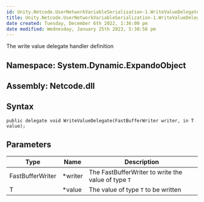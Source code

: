 ```yaml
---
id: Unity.Netcode.UserNetworkVariableSerialization-1.WriteValueDelegate
title: Unity.Netcode.UserNetworkVariableSerialization-1.WriteValueDelegate
date created: Tuesday, December 6th 2022, 1:36:00 pm
date modified: Wednesday, January 25th 2023, 5:38:58 pm
---
```


<div class="markdown level0 summary">

The write value delegate handler definition

</div>

<div class="markdown level0 conceptual">

</div>

## **Namespace**: System.Dynamic.ExpandoObject

## **Assembly**: Netcode.dll

## Syntax

``` lang-csharp
public delegate void WriteValueDelegate(FastBufferWriter writer, in T value);
```

## Parameters

| Type             | Name     | Description                                         |
|------------------|----------|-----------------------------------------------------|
| FastBufferWriter | \*writer | The FastBufferWriter to write the value of type `T` |
| T                | \*value  | The value of type `T` to be written                 |
